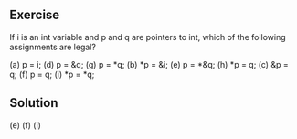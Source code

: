 ## Exercise
If i is an int variable and p and q are pointers to int, which of the following assignments are legal?

(a) p = i; (d) p = &q; (g) p = *q;
(b) *p = &i; (e) p = *&q; (h) *p = q;
(c) &p = q; (f) p = q; (i) *p = *q;

## Solution
(e)
(f)
(i)
